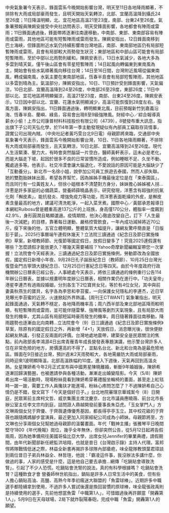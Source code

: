 中央氣象署今天表示，鋒面雲系今晚開始影響台灣，明天至11日各地降雨顯著，不排除有大雨或局部豪雨發生，且明天開始天氣轉涼，北部、宜蘭高溫降到攝氏24至26度；11日降溫明顯，北、宜花地區高溫21至23度，南部、台東24至26度。氣象署預報員陳姵安接受中央社訪問表示，明天受鋒面影響，各地都會有陣雨或雷雨；11日鋒面通過後，鋒面帶將逐漸往南邊移動，中南部、東部、東南部容易有陣雨或雷雨，其他地區可能有短暫陣雨或雷雨發生。陳姵安指出，12日鋒面南移到巴士海峽，但鋒面附近水氣仍持續影響南台灣地區，南部、東南部地區仍有局部短暫陣雨或雷雨，且會有局部較大雨勢發生狀況；東部地區和中部山區可能會有局部短暫陣雨，至於中部以北雨勢則緩和。陳姵安表示，13日水氣減少，各地大多為多雲到晴天氣，僅午後山區會有零星短暫陣雨；14日起風向轉偏東到東南風為主，開始會有些水氣順著風向移往台灣；14日至16日間，台灣附近風場從偏東南風，轉成偏南風，水氣主要在東南部地區，恆春半島會有局部短暫陣雨，其他地區以多雲到晴為主。氣溫部分，陳姵安指出，10日、11日預計受到鋒面影響，天氣偏涼，10日北部、宜蘭高溫降到24至26度，中南部26至28度，東部26度；11日中部以北、宜花地區將明顯偏涼，高溫21至23度，南部、台東24至26度。陳姵安表示，12日因中部以北、宜蘭、花蓮水氣明顯減少，高溫可能恢復到28度左右。強風方面，陳姵安指出，11日鋒面通過後，轉明顯東北風，目前預報新竹到嘉義沿海、恆春半島、蘭嶼、綠島，容易會出現8至9級強陣風。財經中心／綜合報導真薪水小偷！上市公司康普材料科技股份有限公司（4739），8號發布重大訊息，指出旗下子公司天弘化學，於114年第一季主動發現疑似有內部員工竊取存貨情事，證實公司出現內賊。（中央社記者黃巧雯台北9日電）母親節將來臨，交通部中央氣象署今天表示，鋒面雲系今晚開始影響台灣，10日、11日各地降雨顯著，不排除有大雨或局部豪雨發生，且天氣轉涼，10日北部、宜蘭高溫降到24至26度。現代人生活緊湊、壓力大，有時會突然腦袋一片空白，醫師黃軒表示，這未必是老化，而是大腦走下坡，起因於很多不良的日常習慣所造成，例如睡眠不足、久坐不動、獨處過多等。他表示，社交冷漠會讓大腦退化，不愛說話的原因可能是大腦缺少了「互動養分」。新北市一名徐小姐，說參加公司員工旅遊去泰國，然而人卻失聯。她的雙胞胎妹妹出面，希望各界幫忙，因為姊姊手機最後定位是在「柬泰園區」，而且同行有一位黃姓友人，但徐小姐根本不清楚對方身分，妹妹擔心姊姊被人拐...洋蔥是許多家庭的必備蔬菜，營養師薛曉晶表示，研究發現，洋蔥含有超強的抗氧化劑「槲皮素」，能抗發炎、增強免疫力等功能，而洋蔥表面乾燥的外皮，是槲皮素含量最高的地方，建議可清洗乾淨，一起入菜烹煮。國際中心／黃鄒承恩報導日本網紅Ruibosu曾是體重高達137公斤的上班族，身高僅170公分，體脂率一度飆到42.9%，身形圓潤且略顯邋遢。疫情期間，他決心徹底改變自己，訂下「人生最後一次減肥」的目標，靠著每日運動、嚴格控管飲食，一年內成功減掉將近70公斤。瘦下來後的他，五官立體明顯，整體氣質大幅提升，讓網友驚呼簡直是「日版彭于晏」。2025行事曆端午連假休幾天？立法院三讀通過《紀念日及節日實施條例》草案，新增教師節、光復節等國定假日，放假日變多了！究竟2025連假還有哪些？怎麼請假才能放更久？哪幾天需要補班？Yahoo奇摩新聞編輯室帶您一次掌握！立法院會今天經表決，三讀通過紀念日及節日實施條例，勞動節改為全國放假，國定假日新增小年夜、9月28日孔子誕辰紀念日（教師節）、10月25日台灣光復暨金門古寧頭大捷紀念日、12月25日行憲紀念日等四天。由於今年度政府行政機關辦公日曆表已經公告，人事總處今天表示，將依三讀通過的條例重行公告114年辦公日曆表，並據以規畫明年度辦公日曆表，相關作業仍在進行中。「功夫皇帝」港星李連杰有過兩段婚姻，分別各生下2位寶貝女兒，等於有4位女兒，其中與前妻黃秋燕生的寶貝，名字各為李思和李苔蜜，一向保護女兒隱私的李連杰，近日罕見曝光李苔蜜的近況，火速掀起外界熱議。[周刊王CTWANT] 氣象署指出，明天起鋒面通過，天氣轉不穩定，各地降雨機率高；周六西半部及東北部地區降雨較明顯，有短暫陣雨或雷雨，並可能伴隨雷擊、強陣風等劇烈天氣現象，且有局部大雨發生的機率，尤其山區有局部短延時豪雨發生的機率。周日隨著鋒面往南移動，降雨趨勢也逐漸由北向南轉...立法院會今（9）日三讀通過《紀念日及節日實施條例》草案，除原有的國定假日之外，再新增「4+1」天放假日，消息曝光後，很快便掀起網友熱議，引發正反兩面的評價。台灣地處地震帶，建築安全是民眾關注的焦點，前內政部長李鴻源4日出席青雁青年成長營發表專題演講，他示警台灣許多人住在非常危險的地方，房價還高的不得了，並點名台北、新北和台南為是最危險地區。鋒面在9日接近台灣，預計週末2天雨勢較大，各地需嚴防大雨或局部豪雨，同時迎來1波明顯降溫，北部高溫跌幅約10度。進入下週後，天氣再回到高溫炎熱。女星陳妍希今年2月正式宣布與中國男星陳曉離婚，斬斷9年婚姻後，陳妍希逐漸回歸演藝圈，也被邀請參與各種活動，漸漸走出婚變陰影。今天（5/8）陳妍希出席一場活動時，現場粉絲竟看到陳妍希穿著禮服坐輪椅的畫面，甚至走上紅毯時一跛一跛，需要工作人員攙扶才能進場，粉絲心疼問怎麼了？不過陳妍希自己心情仍是不錯，發文寫下「今天是個好日子。」台北地院審理京華城案今（8）日開庭，民眾黨前主席柯文哲、威京集團主席沈慶京、台北市議員應曉薇、前台北市長辦公室主任李文宗均到庭，詰問證人鼎越開發前董事長朱亞虎。「玉女掌門人」方文琳兩個女兒于齊優、于齊薇遺傳優秀基因，都長得亭亭玉立，其中校花級的于齊薇也跟隨媽媽腳步當演員，最近更加入同家經紀公司成為小師妹。母親節將至，方文琳也分享兩個女兒幫她過母親節的溫馨畫面。年代「戰神主播」張雅琴平日晚間堅守1800《年代晚報》崗位，幾乎全年無休，但卻突然公告，從5月12日起將告假兩周，因為她準備飛往美國哥倫比亞大學，出席女兒Jennifer的畢業典禮，請假期間，由年代新聞部新任總監洪培翔，也就是昔日《台灣啟示錄》主持人代理。富邦悍將隊戰情低迷之際，林益全新書再揭許多球隊內部瘡疤，味全龍隊教頭葉君璋談到兩位昔日子弟兵林益全、林哲瑄，他說：「霸凌這件事，我沒辦法多講什麼，你做過的事，人家的感受是什麼，這是他自己要去承擔...網傳「吃鍋貼會導致洗腎」，引起了不少人恐慌。吃鍋貼會洗腎的說法，真的有科學根據嗎？ 吃鍋貼會洗腎？這種飲食才會 營養師林世航指出，鍋貼是許多人日常生活中的美食，但有些人擔心鍋貼高油、高鹽、高熱今年季初瘋迷大聯盟的「魚雷球棒」，近期許多中職選手都陸續拿到使用，不過許多人嘗試後還是換回習慣的原球棒，味全龍張政禹則是持續使用的選手，先前他想當魚雷「中職第1人」，可惜錯過後再許願當「開轟第1人」，5月9日在天母球場，2局下就炸裂陽春砲，完成中職「魚雷」開轟第1人的願望。